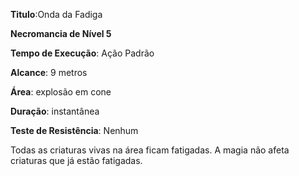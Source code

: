 **Titulo**:Onda da Fadiga

**Necromancia de Nível 5**

**Tempo de Execução**: Ação Padrão

**Alcance**: 9 metros

**Área**: explosão em cone

**Duração**:  instantânea

**Teste de Resistência**: Nenhum

Todas as criaturas vivas na área ficam fatigadas. A magia não afeta criaturas que já estão fatigadas.